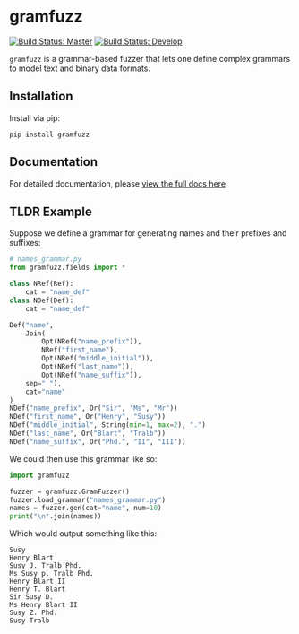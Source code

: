 # gramfuzz

[![Build Status: Master](https://travis-ci.org/d0c-s4vage/gramfuzz.svg?branch=master)](https://travis-ci.org/d0c-s4vage/gramfuzz)
[![Build Status: Develop](https://travis-ci.org/d0c-s4vage/gramfuzz.svg?branch=develop)](https://travis-ci.org/d0c-s4vage/gramfuzz)

`gramfuzz` is a grammar-based fuzzer that lets one define
complex grammars to model text and binary data formats.

## Installation

Install via pip:

```
pip install gramfuzz
```

## Documentation

For detailed documentation, please [view the full docs here](https://d0c-s4vage.github.io/gramfuzz/)

## TLDR Example


Suppose we define a grammar for generating names and their prefixes
and suffixes:

```python
# names_grammar.py
from gramfuzz.fields import *

class NRef(Ref):
	cat = "name_def"
class NDef(Def):
	cat = "name_def"

Def("name",
	Join(
		Opt(NRef("name_prefix")),
		NRef("first_name"),
		Opt(NRef("middle_initial")),
		Opt(NRef("last_name")),
		Opt(NRef("name_suffix")),
	sep=" "),
	cat="name"
)
NDef("name_prefix", Or("Sir", "Ms", "Mr"))
NDef("first_name", Or("Henry", "Susy"))
NDef("middle_initial", String(min=1, max=2), ".")
NDef("last_name", Or("Blart", "Tralb"))
NDef("name_suffix", Or("Phd.", "II", "III"))
```

We could then use this grammar like so:

```python
import gramfuzz

fuzzer = gramfuzz.GramFuzzer()
fuzzer.load_grammar("names_grammar.py")
names = fuzzer.gen(cat="name", num=10)
print("\n".join(names))
```

Which would output something like this:

```
Susy
Henry Blart
Susy J. Tralb Phd.
Ms Susy p. Tralb Phd.
Henry Blart II
Henry T. Blart
Sir Susy D.
Ms Henry Blart II
Susy Z. Phd.
Susy Tralb
```